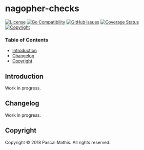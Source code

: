 # nagopher-checks

[![License](http://img.shields.io/badge/license-GPL--3.0+-blue.svg)](https://github.com/snapserv/nagopher-checks/LICENSE.txt)
[![Go Compatibility](https://img.shields.io/badge/golang-1.8_--_1.9-brightgreen.svg)](#)
[![GitHub issues](https://img.shields.io/github/issues/snapserv/nagopher-checks.svg)](https://github.com/snapserv/nagopher-checks/issues)
[![Coverage Status](https://coveralls.io/repos/github/snapserv/nagopher-checks/badge.svg?branch=master)](https://coveralls.io/github/snapserv/nagopher-checks?branch=master)
[![Copyright](http://img.shields.io/badge/copyright-Pascal_Mathis-lightgrey.svg)](#)

### Table of Contents

- [Introduction](#introduction)
- [Changelog](#changelog)
- [Copyright](#copyright)

## Introduction

Work in progress.

## Changelog

Work in progress.

## Copyright

Copyright &copy; 2018  Pascal Mathis. All rights reserved.
